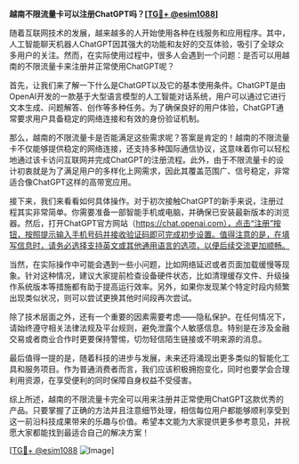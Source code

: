 **越南不限流量卡可以注册ChatGPT吗？[[TG💪+ @esim1088](https://t.me/s/esim1088)]**

随着互联网技术的发展，越来越多的人开始使用各种在线服务和应用程序。其中，人工智能聊天机器人ChatGPT因其强大的功能和友好的交互体验，吸引了全球众多用户的关注。然而，在实际使用过程中，很多人会遇到一个问题：是否可以用越南的不限流量卡来注册并正常使用ChatGPT呢？

首先，让我们来了解一下什么是ChatGPT以及它的基本使用条件。ChatGPT是由OpenAI开发的一款基于大型语言模型的人工智能对话系统，用户可以通过它进行文本生成、问题解答、创作等多种任务。为了确保良好的用户体验，ChatGPT通常要求用户具备稳定的网络连接和有效的身份验证机制。

那么，越南的不限流量卡是否能满足这些需求呢？答案是肯定的！越南的不限流量卡不仅能够提供稳定的网络连接，还支持多种国际通信协议，这意味着你可以轻松地通过该卡访问互联网并完成ChatGPT的注册流程。此外，由于不限流量卡的设计初衷就是为了满足用户的多样化上网需求，因此其覆盖范围广、信号稳定，非常适合像ChatGPT这样的高带宽应用。

接下来，我们来看看如何具体操作。对于初次接触ChatGPT的新手来说，注册过程其实非常简单。你需要准备一部智能手机或电脑，并确保已安装最新版本的浏览器。然后，打开ChatGPT官方网站（https://chat.openai.com），点击“注册”按钮，按照提示输入手机号码并接收验证码即可完成初步设置。值得注意的是，在填写信息时，请务必选择支持英文或其他通用语言的选项，以便后续交流更加顺畅。

当然，在实际操作中可能会遇到一些小问题，比如网络延迟或者页面加载缓慢等现象。针对这种情况，建议大家提前检查设备硬件状态，比如清理缓存文件、升级操作系统版本等措施都有助于提高运行效率。另外，如果你发现某个特定时段内频繁出现类似状况，则可以尝试更换其他时间段再次尝试。

除了技术层面之外，还有一个重要的因素需要考虑——隐私保护。在任何情况下，请始终遵守相关法律法规及平台规则，避免泄露个人敏感信息。特别是在涉及金融交易或者商业合作时更要保持警惕，切勿轻信陌生链接或不明来源的消息。

最后值得一提的是，随着科技的进步与发展，未来还将涌现出更多类似的智能化工具和服务项目。作为普通消费者而言，我们应该积极拥抱变化，同时也要学会合理利用资源，在享受便利的同时保障自身权益不受侵害。

综上所述，越南的不限流量卡完全可以用来注册并正常使用ChatGPT这款优秀的产品。只要掌握了正确的方法并且注意细节处理，相信每位用户都能够顺利享受到这一前沿科技成果带来的乐趣与价值。希望本文能为大家提供更多参考意见，并祝愿大家都能找到最适合自己的解决方案！

[[TG💪+ @esim1088](https://t.me/s/esim1088) ![Image](https://i.postimg.cc/4NQfJmqS/Snipaste-2025-05-13-00-14-12.png)]